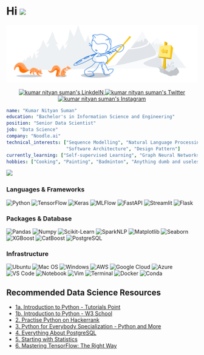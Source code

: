 <h1>Hi <img src="https://media.giphy.com/media/hvRJCLFzcasrR4ia7z/giphy.gif" width="30px"></h1>

![nityan](media/github-header.svg)

<p align="center">
<a href="https://www.linkedin.com/in/kumar-nityan-suman">
  <img alt="kumar nityan suman's LinkdeIN" width="35px" src="https://image.flaticon.com/icons/svg/2111/2111465.svg" />
</a>
<a href="https://twitter.com/nityansuman">
  <img alt="kumar nityan suman's Twitter" width="35px" src="https://image.flaticon.com/icons/svg/2111/2111703.svg" />
</a>
<a href="https://www.instagram.com/drawingado">
  <img alt="kumar nityan suman's Instagram" width="35px" src="https://image.flaticon.com/icons/svg/2111/2111421.svg" />
</a>
</p>

```yaml
name: "Kumar Nityan Suman"
education: "Bachelor's in Information Science and Engineering"
position: "Senior Data Scientist"
job: "Data Science"
company: "Noodle.ai"
technical_interests: ["Sequence Modelling", "Natural Language Processing", "Time Series",
                      "Software Architecture", "Design Pattern"]
currently_learning: ["Self-supervised Learning", "Graph Neural Networks"]
hobbies: ["Cooking", "Painting", "Badminton", "Anything dumb and useless"]
```

<p float="left">
<!--   <img src="https://github-readme-stats-git-master.akanz1.vercel.app/api?username=nityansuman&count_private=true&show_icons=true&hide_border=true&locale=en&custom_title=&title_color=142d70&icon_color=142d70&cache_seconds=60" width="450" /> -->
  <img src="https://github-readme-stats-git-master.akanz1.vercel.app/api/top-langs/?username=nityansuman&layout=compact&hide_border=true&title_color=142d70" width="350"/>
</p>

### Languages & Frameworks

![Python](https://img.shields.io/badge/Python-232F3E?style=for-the-badge&logo=python&logoColor=white)
![TensorFlow](https://img.shields.io/badge/TensorFlow-232F3E?style=for-the-badge&logo=TensorFlow&logoColor=white)
![Keras](https://img.shields.io/badge/Keras-232F3E?style=for-the-badge&logo=Keras&logoColor=white)
![MLFlow](https://img.shields.io/badge/-ML_Flow-232F3E?style=for-the-badge&logo=redux&logoColor=white)
![FastAPI](https://img.shields.io/badge/fastapi-232F3E?style=for-the-badge&logo=FASTAPI&logoColor=white)
![Streamlit](https://img.shields.io/badge/Streamlit-232F3E?style=for-the-badge&logo=Streamlit&logoColor=white)
![Flask](https://img.shields.io/badge/Flask-232F3E?style=for-the-badge&logo=flask&logoColor=white)

### Packages & Database

![Pandas](https://img.shields.io/badge/Pandas-232F3E?style=for-the-badge&logo=pandas&logoColor=white)
![Numpy](https://img.shields.io/badge/Numpy-232F3E?style=for-the-badge&logo=numpy&logoColor=white)
![Scikit-Learn](https://img.shields.io/badge/scikit_learn-232F3E?style=for-the-badge&logo=scikit-learn&logoColor=white)
![SparkNLP](https://img.shields.io/badge/-Spark_NLP-232F3E?style=for-the-badge&logo=Apache-Spark&logoColor=white)
![Matplotlib](https://img.shields.io/badge/Maplotlib-232F3E?style=for-the-badge&logo=plotly&logoColor=white)
![Seaborn](https://img.shields.io/badge/Seaborn-232F3E?style=for-the-badge&logo=plotly&logoColor=white)
![XGBoost](https://img.shields.io/badge/XGBoost-232F3E?style=for-the-badge&logo=xamarin&logoColor=white)
![CatBoost](https://img.shields.io/badge/CatBoost-232F3E?style=for-the-badge&logo=apache%20cassandra&logoColor=white)
![PostgreSQL](https://img.shields.io/badge/PostgreSQL-232F3E?style=for-the-badge&logo=postgresql&logoColor=white)

### Infrastructure

![Ubuntu](https://img.shields.io/badge/-Ubuntu-232F3E?style=for-the-badge&logo=Ubuntu&logoColor=white)
![Mac OS](https://img.shields.io/badge/mac%20os-232F3E?style=for-the-badge&logo=apple&logoColor=white)
![Windows](https://img.shields.io/badge/Windows-232F3E?style=for-the-badge&logo=windows&logoColor=white)
![AWS](https://img.shields.io/badge/Amazon_AWS-232F3E?style=for-the-badge&logo=amazonaws&logoColor=white)
![Google Cloud](https://img.shields.io/badge/Google_Cloud-232F3E?style=for-the-badge&logo=google-cloud&logoColor=white)
![Azure](https://img.shields.io/badge/microsoft%20azure-232F3E?style=for-the-badge&logo=microsoft-azure&logoColor=white)
![VS Code](https://img.shields.io/badge/-VS_Code-232F3E?style=for-the-badge&logo=Visual-Studio-Code&logoColor=white)
![Notebook](https://img.shields.io/badge/-Notebook-232F3E?style=for-the-badge&logo=Jupyter&logoColor=white)
![Vim](https://img.shields.io/badge/-Vim-232F3E?style=for-the-badge&logo=Vim&logoColor=white)
![Terminal](https://img.shields.io/badge/-Terminal-232F3E?style=for-the-badge&logo=Linux&logoColor=white)
![Docker](https://img.shields.io/badge/-Docker-232F3E?style=for-the-badge&logo=Docker&logoColor=white)
![Conda](https://img.shields.io/badge/conda-232F3E?&style=for-the-badge&logo=anaconda&logoColor=white)

<!-- <a href="https://www.buymeacoffee.com/nityansuman" target="_blank"><img src="https://cdn.buymeacoffee.com/buttons/v2/default-red.png" alt="Buy Me A Coffee" width="150" ></a> -->

## Recommended Data Science Resources

- [1a. Introduction to Python - Tutorials Point](https://www.tutorialspoint.com/python/index.htm)
- [1b. Introduction to Python - W3 School](https://www.w3schools.com/PYTHON/)
- [2. Practise Python on Hackerrank](https://www.hackerrank.com/domains/python?badge_type=python)
- [3. Python for Everybody Specialization - Python and More](https://www.coursera.org/specializations/python)
- [4. Everything About PostgreSQL](https://www.postgresqltutorial.com/)
- [5. Starting with Statistics](https://www.youtube.com/watch?v=xxpc-HPKN28)
- [6. Mastering TensorFlow: The Right Way](https://www.tensorflow.org/guide)
